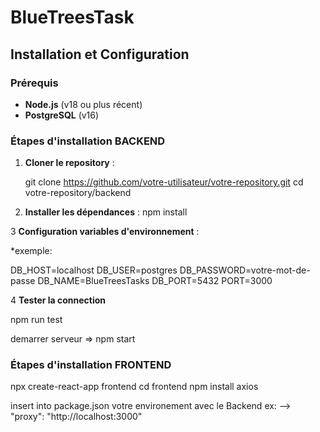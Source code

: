 # BlueTreesTask
## Installation et Configuration

### Prérequis
- **Node.js** (v18 ou plus récent)
- **PostgreSQL** (v16)

### Étapes d'installation BACKEND

1. **Cloner le repository** :

   git clone https://github.com/votre-utilisateur/votre-repository.git
   cd votre-repository/backend

2.	**Installer les dépendances** :
   npm install

3 **Configuration variables d'environnement** :

*exemple: 

DB_HOST=localhost
DB_USER=postgres
DB_PASSWORD=votre-mot-de-passe
DB_NAME=BlueTreesTasks
DB_PORT=5432
PORT=3000

4 **Tester la connection**

npm run test

demarrer serveur => npm start

### Étapes d'installation FRONTEND


npx create-react-app frontend
cd frontend
npm install axios

insert into package.json votre environement avec le Backend
ex:
--> "proxy": "http://localhost:3000"